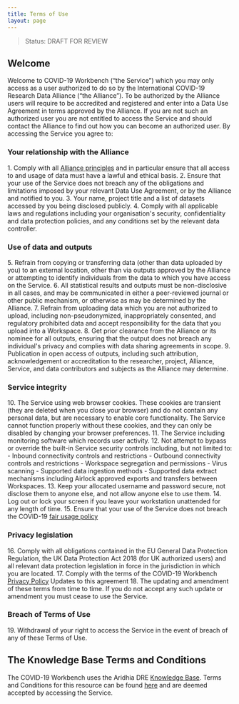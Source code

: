 ```yaml
---
title: Terms of Use
layout: page
---
```


> Status: DRAFT FOR REVIEW

## Welcome

Welcome to COVID-19 Workbench (“the Service”) which you may only access as a user authorized to do so by the International COVID-19 Research Data Alliance (“the Alliance”). To be authorized by the Alliance users will require to be accredited and registered and enter into a Data Use Agreement in terms approved by the Alliance. If you are not such an authorized user you are not entitled to access the Service and should contact the Alliance to find out how you can become an authorized user.
By accessing the Service you agree to:

### Your relationship with the Alliance

1\. Comply with all [Alliance principles](Development_Principles.md) and in particular ensure that all access to and usage of data must have a lawful and ethical basis.
2\. Ensure that your use of the Service does not breach any of the obligations and limitations imposed by your relevant Data Use Agreement, or by the Alliance and notified to you.
3\. Your name, project title and a list of datasets accessed by you being disclosed publicly.
4\. Comply with all applicable laws and regulations including your organisation's security, confidentiality and data protection policies, and any conditions set by the relevant data controller.

### Use of data and outputs

5\. Refrain from copying or transferring data (other than data uploaded by you) to an external location, other than via outputs approved by the Alliance or attempting to identify individuals from the data to which you have access on the Service.
6\. All statistical results and outputs must be non-disclosive in all cases, and may be communicated in either a peer-reviewed journal or other public mechanism, or otherwise as may be determined by the Alliance.
7\. Refrain from uploading data which you are not authorized to upload, including non-pseudonymized, inappropriately consented, and regulatory prohibited data and accept responsibility for the data that you upload into a Workspace.
8\. Get prior clearance from the Alliance or its nominee for all outputs, ensuring that the output does not breach any individual's privacy and complies with data sharing agreements in scope.
9\. Publication in open access of outputs, including such attribution, acknowledgement or accreditation to the researcher, project, Alliance, Service, and data contributors and subjects as the Alliance may determine.

### Service integrity

10\. The Service using web browser cookies. These cookies are transient (they are deleted when you close your browser) and do not contain any personal data, but are necessary to enable core functionality. The Service cannot function properly without these cookies, and they can only be disabled by changing your browser preferences.
11\. The Service including monitoring software which records user activity.
12\. Not attempt to bypass or override the built-in Service security controls including, but not limited to:
    - Inbound connectivity controls and restrictions
    - Outbound connectivity controls and restrictions
    - Workspace segregation and permissions
    - Virus scanning
    - Supported data ingestion methods
    - Supported data extract mechanisms including Airlock approved exports and transfers between Workspaces.
13\. Keep your allocated username and password secure, not disclose them to anyone else, and not allow anyone else to use them.
14\. Log out or lock your screen if you leave your workstation unattended for any length of time.
15\. Ensure that your use of the Service does not breach the COVID-19 [fair usage policy](https://knowledgebase.aridhia.io/article/aridhia-dre-fair-usage-policy/)

### Privacy legislation

16\. Comply with all obligations contained in the EU General Data Protection Regulation, the UK Data Protection Act 2018 (for UK authorized users) and all relevant data protection legislation in force in the jurisdiction in which you are located.
17\. Comply with the terms of the COVID-19 Workbench [Privacy Policy](https://knowledgebase.aridhia.io/article/privacy-policy/)
Updates to this agreement
18\. The updating and amendment of these terms from time to time. If you do not accept any such update or amendment you must cease to use the Service.

### Breach of Terms of Use

19\. Withdrawal of your right to access the Service in the event of breach of any of these Terms of Use.

## The Knowledge Base Terms and Conditions

The COVID-19 Workbench uses the Aridhia DRE [Knowledge Base](https://knowledgebase.aridhia.io). Terms and Conditions for this resource can be found [here](https://knowledgebase.aridhia.io/terms-and-conditions/) and are deemed accepted by accessing the Service.
